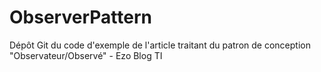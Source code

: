 # ObserverPattern
Dépôt Git du code d'exemple de l'article traitant du patron de conception "Observateur/Observé" - Ezo Blog TI
